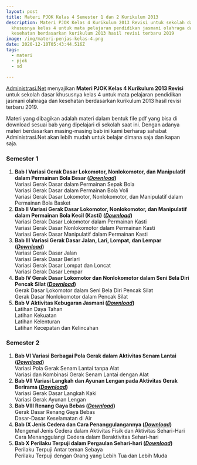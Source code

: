 ```yaml
---
layout: post
title: Materi PJOK Kelas 4 Semester 1 dan 2 Kurikulum 2013
description: Materi PJOK Kelas 4 Kurikulum 2013 Revisi untuk sekolah dasar
  khususnya kelas 4 untuk mata pelajaran pendidikan jasmani olahraga dan
  kesehatan berdasarkan kurikulum 2013 hasil revisi terbaru 2019
image: /img/materi-penjas-kelas-4.png
date: 2020-12-10T05:43:44.516Z
tags:
  - materi
  - pjok
  - sd
  
---
```

[Administrasi.Net](https://administrasi.net "Administrasi.Net") menyajikan **Materi PJOK Kelas 4 Kurikulum 2013 Revisi** untuk sekolah dasar khususnya kelas 4 untuk mata pelajaran pendidikan jasmani olahraga dan kesehatan berdasarkan kurikulum 2013 hasil revisi terbaru 2019. 

Materi yang dibagikan adalah materi dalam bentuk file pdf yang bisa di download sesuai bab yang dipelajari di sekolah saat ini. Dengan adanya materi berdasarkan masing-masing bab ini kami berharap sahabat Administrasi.Net akan lebih mudah untuk belajar dimana saja dan kapan saja.

### Semester 1
<ol>
<li><b>Bab I Variasi Gerak Dasar Lokomotor, Nonlokomotor, dan Manipulatif dalam Permainan Bola Besar (<i><a href="https://docs.google.com/uc?id=1pJwfTdfDKyrl3THK-GbtnIK9tlUPouF6&amp;export=download&amp;hl=id">Download</a></i>)</b><br />
Variasi Gerak Dasar dalam Permainan Sepak Bola<br />
Variasi Gerak Dasar dalam Permainan Bola Voli<br />
Variasi Gerak Dasar Lokomotor, Nonlokomotor, dan Manipulatif dalam Permainan Bola Basket</li>
<li><b>Bab II Variasi Gerak Dasar Lokomotor, Nonlokomotor, dan Manipulatif dalam Permainan Bola Kecil (Kasti) (<i><a href="https://docs.google.com/uc?id=1X5AF8C9_nf1DS3-n8Vy8t7uiu4HehQAd&amp;export=download&amp;hl=id">Download</a></i>)</b><br />
Variasi Gerak Dasar Lokomotor dalam Permainan Kasti<br />
Variasi Gerak Dasar Nonlokomotor dalam Permainan Kasti<br />
Variasi Gerak Dasar Manipulatif dalam Permainan Kasti</li>
<li><b>Bab III Variasi Gerak Dasar Jalan, Lari, Lompat, dan Lempar (<i><a href="https://docs.google.com/uc?id=1nPp8X0bEOXXD1bguMvyfghI1KiZnUn3b&amp;export=download&amp;hl=id">Download</a></i>)</b><br />
Variasi Gerak Dasar Jalan<br />
Variasi Gerak Dasar Berlari<br />
Variasi Gerak Dasar Lompat dan Loncat<br />
Variasi Gerak Dasar Lempar</li>
<li><b>Bab IV Gerak Dasar Lokomotor dan Nonlokomotor dalam Seni Bela Diri Pencak Silat (<i><a href="https://docs.google.com/uc?id=1UFTODC7LFF12PbplAPTATtqBRFBkBR_w&amp;export=download&amp;hl=id">Download</a></i>)</b><br />
Gerak Dasar Lokomotor dalam Seni Bela Diri Pencak Silat<br />
Gerak Dasar Nonlokomotor dalam Pencak Silat</li>
<li><b>Bab V Aktivitas Kebugaran Jasmani (<i><a href="https://docs.google.com/uc?id=1Fs6GMwkO8NuLDpmFrSEb7Yqc1AXit6NY&amp;export=download&amp;hl=id">Download</a></i>)</b><br />
Latihan Daya Tahan<br />
Latihan Kekuatan<br />
Latihan Kelenturan<br />
Latihan Kecepatan dan Kelincahan</li>
</ol>

### Semester 2
<ol>
<li><b>Bab VI Variasi Berbagai Pola Gerak dalam Aktivitas Senam Lantai (<i><a href="https://docs.google.com/uc?id=18A8TsRDBn-4HOHAiAw3ZyWlK_y4xa4Rz&amp;export=download&amp;hl=id">Download</a></i>)</b><br />
Variasi Pola Gerak Senam Lantai tanpa Alat<br />
Variasi dan Kombinasi Gerak Senam Lantai dengan Alat</li>
<li><b>Bab VII Variasi Langkah dan Ayunan Lengan pada Aktivitas Gerak Berirama (<i><a href="https://docs.google.com/uc?id=1lkvbhaT06jcMQzBQM7AdwzdjKrHILERW&amp;export=download&amp;hl=id">Download</a></i>)</b><br />
Variasi Gerak Dasar Langkah Kaki<br />
Variasi Gerak Ayunan Lengan</li>
<li><b>Bab VIII Renang Gaya Bebas (<i><a href="https://docs.google.com/uc?id=12WLZiIhznCj0hDAQp5Yl8rxog_UKzDAv&amp;export=download&amp;hl=id">Download</a></i>)</b><br />
Gerak Dasar Renang Gaya Bebas<br />
Dasar-Dasar Keselamatan di Air</li>
<li><b>Bab IX Jenis Cedera dan Cara Penanggulangannya (<i><a href="https://docs.google.com/uc?id=16_HcC0f7_KfB7OCuER_NJziYVIGW1Xx7&amp;export=download&amp;hl=id">Download</a></i>)</b><br />
Mengenal Jenis Cedera dalam Aktivitas Fisik dan Aktivitas Sehari-Hari<br />
Cara Menanggulangi Cedera dalam Beraktivitas Sehari-hari</li>
<li><b>Bab X Perilaku Terpuji dalam Pergaulan Sehari-hari (<i><a href="https://docs.google.com/uc?id=1wGCmFZf20jkKIDv25AqktVZFjXO3nFUf&amp;export=download&amp;hl=id">Download</a></i>)</b><br />
Perilaku Terpuji Antar teman Sebaya<br />
Perilaku Terpuji dengan Orang yang Lebih Tua dan Lebih Muda</li>
</ol>